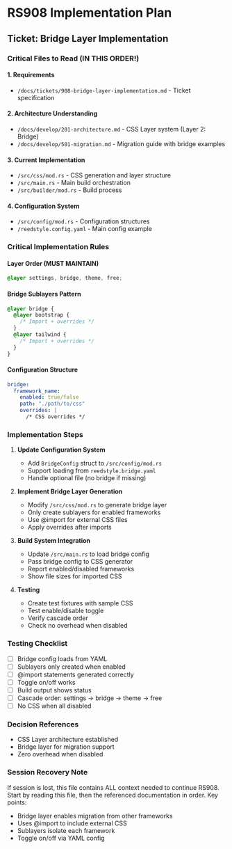 # RS908 Implementation Plan

## Ticket: Bridge Layer Implementation

### Critical Files to Read (IN THIS ORDER!)

#### 1. Requirements
- `/docs/tickets/908-bridge-layer-implementation.md` - Ticket specification

#### 2. Architecture Understanding
- `/docs/develop/201-architecture.md` - CSS Layer system (Layer 2: Bridge)
- `/docs/develop/501-migration.md` - Migration guide with bridge examples

#### 3. Current Implementation
- `/src/css/mod.rs` - CSS generation and layer structure
- `/src/main.rs` - Main build orchestration
- `/src/builder/mod.rs` - Build process

#### 4. Configuration System
- `/src/config/mod.rs` - Configuration structures
- `/reedstyle.config.yaml` - Main config example

### Critical Implementation Rules

#### Layer Order (MUST MAINTAIN)
```css
@layer settings, bridge, theme, free;
```

#### Bridge Sublayers Pattern
```css
@layer bridge {
  @layer bootstrap {
    /* Import + overrides */
  }
  @layer tailwind {
    /* Import + overrides */
  }
}
```

#### Configuration Structure
```yaml
bridge:
  framework_name:
    enabled: true/false
    path: "./path/to/css"
    overrides: |
      /* CSS overrides */
```

### Implementation Steps

1. **Update Configuration System**
   - Add `BridgeConfig` struct to `/src/config/mod.rs`
   - Support loading from `reedstyle.bridge.yaml`
   - Handle optional file (no bridge if missing)

2. **Implement Bridge Layer Generation**
   - Modify `/src/css/mod.rs` to generate bridge layer
   - Only create sublayers for enabled frameworks
   - Use @import for external CSS files
   - Apply overrides after imports

3. **Build System Integration**
   - Update `/src/main.rs` to load bridge config
   - Pass bridge config to CSS generator
   - Report enabled/disabled frameworks
   - Show file sizes for imported CSS

4. **Testing**
   - Create test fixtures with sample CSS
   - Test enable/disable toggle
   - Verify cascade order
   - Check no overhead when disabled

### Testing Checklist

- [ ] Bridge config loads from YAML
- [ ] Sublayers only created when enabled
- [ ] @import statements generated correctly
- [ ] Toggle on/off works
- [ ] Build output shows status
- [ ] Cascade order: settings → bridge → theme → free
- [ ] No CSS when all disabled

### Decision References
- CSS Layer architecture established
- Bridge layer for migration support
- Zero overhead when disabled

### Session Recovery Note
If session is lost, this file contains ALL context needed to continue RS908.
Start by reading this file, then the referenced documentation in order.
Key points:
- Bridge layer enables migration from other frameworks
- Uses @import to include external CSS
- Sublayers isolate each framework
- Toggle on/off via YAML config